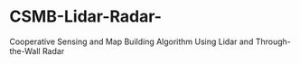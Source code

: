 # CSMB-Lidar-Radar-
Cooperative Sensing and Map Building Algorithm Using Lidar and Through-the-Wall Radar
